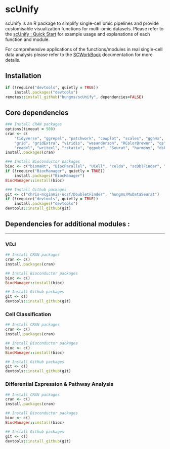 # scUnify
scUnify is an R package to simplify single-cell omic pipelines and provide customisable visualization functions for multi-omic datasets. Please refer to the [scUnify : Quick Start](https://hungms.github.io/scUnify/) for example usage and explanations of each function and module.  
  
For comprehensive applications of the functions/modules in real single-cell data analysis please refer to the [SCWorkBook](https://github.com/hungms/scworkbook) documentation for more details.

## Installation
```ruby
if (!require("devtools", quietly = TRUE))
    install.packages("devtools")
remotes::install_github("hungms/scUnify", dependencies=FALSE)
```

## Core dependencies
```ruby
### Install CRAN packages
options(timeout = 500)
cran <- c(
    "tidyverse", "ggrepel", "patchwork", "cowplot", "scales", "ggh4x",
    "grid", "gridExtra", "viridis", "wesanderson", "RColorBrewer", "qs", 
    "readxl", "writexl", "rstatix", "ggpubr", "Seurat", "harmony", "dsb")
install.packages(cran)

### Install Bioconductor packages
bioc <- c("biomaRt", "BiocParallel", "UCell", "celda", "scDblFinder", "ComplexHeatmap")
if (!require("BiocManager", quietly = TRUE))
    install.packages("BiocManager")
BiocManager::install(bioc)

### Install Github packages
git <- c("chris-mcginnis-ucsf/DoubletFinder", "hungms/MuDataSeurat")
if (!require("devtools", quietly = TRUE))
    install.packages("devtools")
devtools::install_github(git)
```

## Dependencies for additional modules :   

---
### VDJ
```ruby
## Install CRAN packages
cran <- c()
install.packages(cran)

## Install Bioconductor packages
bioc <- c()
BiocManager::install(bioc)

## Install Github packages
git <- c()
devtools::install_github(git)
```

### Cell Classification
```ruby
## Install CRAN packages
cran <- c()
install.packages(cran)

## Install Bioconductor packages
bioc <- c()
BiocManager::install(bioc)

## Install Github packages
git <- c()
devtools::install_github(git)
```

### Differential Expression & Pathway Analysis
```ruby
## Install CRAN packages
cran <- c()
install.packages(cran)

## Install Bioconductor packages
bioc <- c()
BiocManager::install(bioc)

## Install Github packages
git <- c()
devtools::install_github(git)
```
